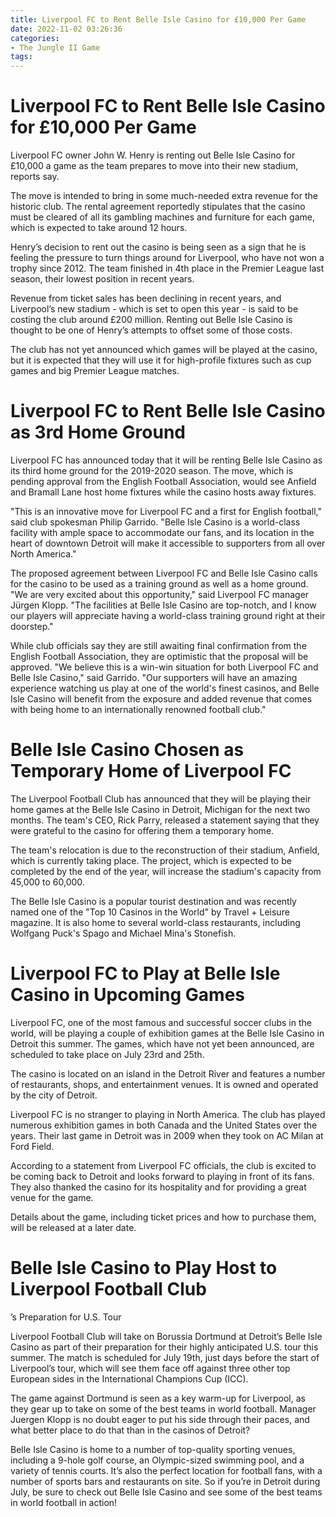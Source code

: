 ```yaml
---
title: Liverpool FC to Rent Belle Isle Casino for £10,000 Per Game
date: 2022-11-02 03:26:36
categories:
- The Jungle II Game
tags:
---
```



#  Liverpool FC to Rent Belle Isle Casino for £10,000 Per Game

Liverpool FC owner John W. Henry is renting out Belle Isle Casino for £10,000 a game as the team prepares to move into their new stadium, reports say.

The move is intended to bring in some much-needed extra revenue for the historic club. The rental agreement reportedly stipulates that the casino must be cleared of all its gambling machines and furniture for each game, which is expected to take around 12 hours.

Henry’s decision to rent out the casino is being seen as a sign that he is feeling the pressure to turn things around for Liverpool, who have not won a trophy since 2012. The team finished in 4th place in the Premier League last season, their lowest position in recent years.

Revenue from ticket sales has been declining in recent years, and Liverpool’s new stadium - which is set to open this year - is said to be costing the club around £200 million. Renting out Belle Isle Casino is thought to be one of Henry’s attempts to offset some of those costs.

The club has not yet announced which games will be played at the casino, but it is expected that they will use it for high-profile fixtures such as cup games and big Premier League matches.

#  Liverpool FC to Rent Belle Isle Casino as 3rd Home Ground

Liverpool FC has announced today that it will be renting Belle Isle Casino as its third home ground for the 2019-2020 season. The move, which is pending approval from the English Football Association, would see Anfield and Bramall Lane host home fixtures while the casino hosts away fixtures.

"This is an innovative move for Liverpool FC and a first for English football," said club spokesman Philip Garrido. "Belle Isle Casino is a world-class facility with ample space to accommodate our fans, and its location in the heart of downtown Detroit will make it accessible to supporters from all over North America."

The proposed agreement between Liverpool FC and Belle Isle Casino calls for the casino to be used as a training ground as well as a home ground. "We are very excited about this opportunity," said Liverpool FC manager Jürgen Klopp. "The facilities at Belle Isle Casino are top-notch, and I know our players will appreciate having a world-class training ground right at their doorstep."

While club officials say they are still awaiting final confirmation from the English Football Association, they are optimistic that the proposal will be approved. "We believe this is a win-win situation for both Liverpool FC and Belle Isle Casino," said Garrido. "Our supporters will have an amazing experience watching us play at one of the world's finest casinos, and Belle Isle Casino will benefit from the exposure and added revenue that comes with being home to an internationally renowned football club."

#  Belle Isle Casino Chosen as Temporary Home of Liverpool FC

The Liverpool Football Club has announced that they will be playing their home games at the Belle Isle Casino in Detroit, Michigan for the next two months. The team's CEO, Rick Parry, released a statement saying that they were grateful to the casino for offering them a temporary home.

The team's relocation is due to the reconstruction of their stadium, Anfield, which is currently taking place. The project, which is expected to be completed by the end of the year, will increase the stadium's capacity from 45,000 to 60,000.

The Belle Isle Casino is a popular tourist destination and was recently named one of the "Top 10 Casinos in the World" by Travel + Leisure magazine. It is also home to several world-class restaurants, including Wolfgang Puck's Spago and Michael Mina's Stonefish.

#  Liverpool FC to Play at Belle Isle Casino in Upcoming Games

Liverpool FC, one of the most famous and successful soccer clubs in the world, will be playing a couple of exhibition games at the Belle Isle Casino in Detroit this summer. The games, which have not yet been announced, are scheduled to take place on July 23rd and 25th.

The casino is located on an island in the Detroit River and features a number of restaurants, shops, and entertainment venues. It is owned and operated by the city of Detroit.

Liverpool FC is no stranger to playing in North America. The club has played numerous exhibition games in both Canada and the United States over the years. Their last game in Detroit was in 2009 when they took on AC Milan at Ford Field.

According to a statement from Liverpool FC officials, the club is excited to be coming back to Detroit and looks forward to playing in front of its fans. They also thanked the casino for its hospitality and for providing a great venue for the game.

Details about the game, including ticket prices and how to purchase them, will be released at a later date.

#  Belle Isle Casino to Play Host to Liverpool Football Club
’s Preparation for U.S. Tour

Liverpool Football Club will take on Borussia Dortmund at Detroit’s Belle Isle Casino as part of their preparation for their highly anticipated U.S. tour this summer. The match is scheduled for July 19th, just days before the start of Liverpool’s tour, which will see them face off against three other top European sides in the International Champions Cup (ICC).

The game against Dortmund is seen as a key warm-up for Liverpool, as they gear up to take on some of the best teams in world football. Manager Juergen Klopp is no doubt eager to put his side through their paces, and what better place to do that than in the casinos of Detroit?

Belle Isle Casino is home to a number of top-quality sporting venues, including a 9-hole golf course, an Olympic-sized swimming pool, and a variety of tennis courts. It’s also the perfect location for football fans, with a number of sports bars and restaurants on site. So if you’re in Detroit during July, be sure to check out Belle Isle Casino and see some of the best teams in world football in action!